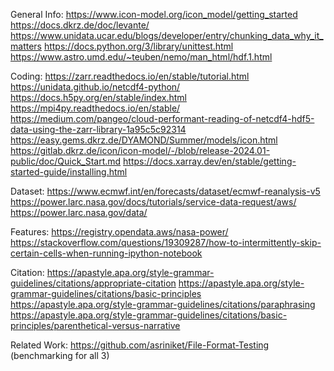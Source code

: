 General Info:
https://www.icon-model.org/icon_model/getting_started
https://docs.dkrz.de/doc/levante/
https://www.unidata.ucar.edu/blogs/developer/entry/chunking_data_why_it_matters
https://docs.python.org/3/library/unittest.html
https://www.astro.umd.edu/~teuben/nemo/man_html/hdf.1.html

Coding:
https://zarr.readthedocs.io/en/stable/tutorial.html
https://unidata.github.io/netcdf4-python/
https://docs.h5py.org/en/stable/index.html
https://mpi4py.readthedocs.io/en/stable/
https://medium.com/pangeo/cloud-performant-reading-of-netcdf4-hdf5-data-using-the-zarr-library-1a95c5c92314
https://easy.gems.dkrz.de/DYAMOND/Summer/models/icon.html
https://gitlab.dkrz.de/icon/icon-model/-/blob/release-2024.01-public/doc/Quick_Start.md
https://docs.xarray.dev/en/stable/getting-started-guide/installing.html


Dataset:
https://www.ecmwf.int/en/forecasts/dataset/ecmwf-reanalysis-v5
https://power.larc.nasa.gov/docs/tutorials/service-data-request/aws/
https://power.larc.nasa.gov/data/

Features:
https://registry.opendata.aws/nasa-power/
https://stackoverflow.com/questions/19309287/how-to-intermittently-skip-certain-cells-when-running-ipython-notebook

Citation:
https://apastyle.apa.org/style-grammar-guidelines/citations/appropriate-citation
https://apastyle.apa.org/style-grammar-guidelines/citations/basic-principles
https://apastyle.apa.org/style-grammar-guidelines/citations/paraphrasing
https://apastyle.apa.org/style-grammar-guidelines/citations/basic-principles/parenthetical-versus-narrative

Related Work:
https://github.com/asriniket/File-Format-Testing (benchmarking for all 3)